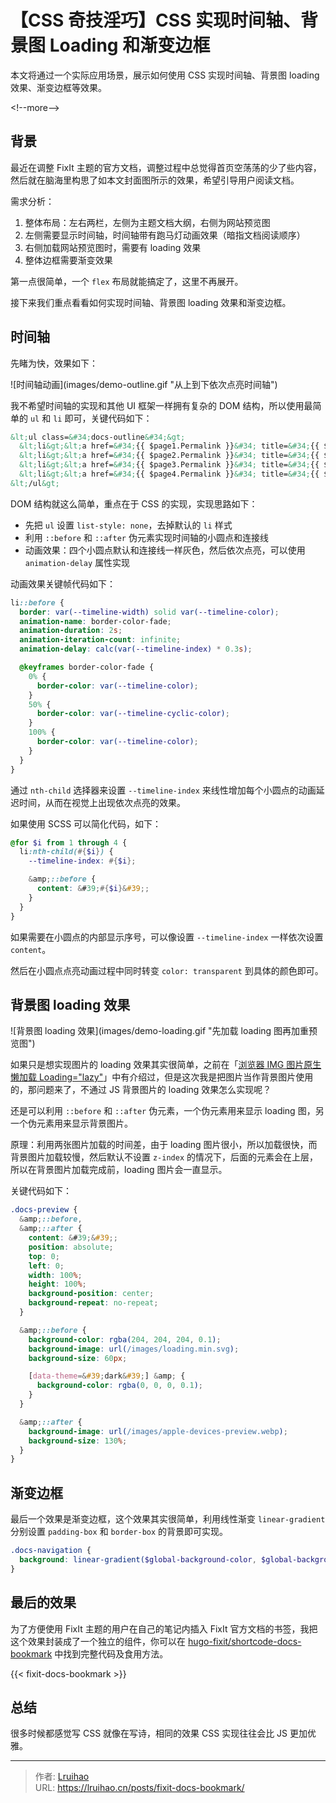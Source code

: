 # 【CSS 奇技淫巧】CSS 实现时间轴、背景图 Loading 和渐变边框


本文将通过一个实际应用场景，展示如何使用 CSS 实现时间轴、背景图 loading 效果、渐变边框等效果。

&lt;!--more--&gt;

## 背景

最近在调整 FixIt 主题的官方文档，调整过程中总觉得首页空荡荡的少了些内容，然后就在脑海里构思了如本文封面图所示的效果，希望引导用户阅读文档。

需求分析：

1. 整体布局：左右两栏，左侧为主题文档大纲，右侧为网站预览图
2. 左侧需要显示时间轴，时间轴带有跑马灯动画效果（暗指文档阅读顺序）
3. 右侧加载网站预览图时，需要有 loading 效果
4. 整体边框需要渐变效果

第一点很简单，一个 `flex` 布局就能搞定了，这里不再展开。

接下来我们重点看看如何实现时间轴、背景图 loading 效果和渐变边框。

## 时间轴

先睹为快，效果如下：

![时间轴动画](images/demo-outline.gif &#34;从上到下依次点亮时间轴&#34;)

我不希望时间轴的实现和其他 UI 框架一样拥有复杂的 DOM 结构，所以使用最简单的 `ul` 和 `li` 即可，关键代码如下：

```html
&lt;ul class=&#34;docs-outline&#34;&gt;
  &lt;li&gt;&lt;a href=&#34;{{ $page1.Permalink }}&#34; title=&#34;{{ $page1.Description }}&#34;&gt;{{ $page1.LinkTitle }}&lt;/a&gt;&lt;/li&gt;
  &lt;li&gt;&lt;a href=&#34;{{ $page2.Permalink }}&#34; title=&#34;{{ $page2.Description }}&#34;&gt;{{ $page2.LinkTitle }}&lt;/a&gt;&lt;/li&gt;
  &lt;li&gt;&lt;a href=&#34;{{ $page3.Permalink }}&#34; title=&#34;{{ $page3.Description }}&#34;&gt;{{ $page3.LinkTitle }}&lt;/a&gt;&lt;/li&gt;
  &lt;li&gt;&lt;a href=&#34;{{ $page4.Permalink }}&#34; title=&#34;{{ $page4.Description }}&#34;&gt;{{ $page4.LinkTitle }}&lt;/a&gt;&lt;/li&gt;
&lt;/ul&gt;
```

DOM 结构就这么简单，重点在于 CSS 的实现，实现思路如下：

- 先把 `ul` 设置 `list-style: none`，去掉默认的 `li` 样式
- 利用 `::before` 和 `::after` 伪元素实现时间轴的小圆点和连接线
- 动画效果：四个小圆点默认和连接线一样灰色，然后依次点亮，可以使用 `animation-delay` 属性实现

动画效果关键帧代码如下：

```scss
li::before {
  border: var(--timeline-width) solid var(--timeline-color);
  animation-name: border-color-fade;
  animation-duration: 2s;
  animation-iteration-count: infinite;
  animation-delay: calc(var(--timeline-index) * 0.3s);

  @keyframes border-color-fade {
    0% {
      border-color: var(--timeline-color);
    }
    50% {
      border-color: var(--timeline-cyclic-color);
    }
    100% {
      border-color: var(--timeline-color);
    }
  }
}
```

通过 `nth-child` 选择器来设置 `--timeline-index` 来线性增加每个小圆点的动画延迟时间，从而在视觉上出现依次点亮的效果。

如果使用 SCSS 可以简化代码，如下：

```scss
@for $i from 1 through 4 {
  li:nth-child(#{$i}) {
    --timeline-index: #{$i};

    &amp;::before {
      content: &#39;#{$i}&#39;;
    }
  }
}
```

如果需要在小圆点的内部显示序号，可以像设置 `--timeline-index` 一样依次设置 `content`。

然后在小圆点点亮动画过程中同时转变 `color: transparent` 到具体的颜色即可。

## 背景图 loading 效果

![背景图 loading 效果](images/demo-loading.gif &#34;先加载 loading 图再加重预览图&#34;)

如果只是想实现图片的 loading 效果其实很简单，之前在「[浏览器 IMG 图片原生懒加载 Loading=&#34;lazy&#34;](/posts/native-img-loading-lazy/)」中有介绍过，但是这次我是把图片当作背景图片使用的，那问题来了，不通过 JS 背景图片的 loading 效果怎么实现呢？

还是可以利用 `::before` 和 `::after` 伪元素，一个伪元素用来显示 loading 图，另一个伪元素用来显示背景图片。

原理：利用两张图片加载的时间差，由于 loading 图片很小，所以加载很快，而背景图片加载较慢，然后默认不设置 `z-index` 的情况下，后面的元素会在上层，所以在背景图片加载完成前，loading 图片会一直显示。

关键代码如下：

```scss
.docs-preview {
  &amp;::before,
  &amp;::after {
    content: &#39;&#39;;
    position: absolute;
    top: 0;
    left: 0;
    width: 100%;
    height: 100%;
    background-position: center;
    background-repeat: no-repeat;
  }

  &amp;::before {
    background-color: rgba(204, 204, 204, 0.1);
    background-image: url(/images/loading.min.svg);
    background-size: 60px;

    [data-theme=&#39;dark&#39;] &amp; {
      background-color: rgba(0, 0, 0, 0.1);
    }
  }

  &amp;::after {
    background-image: url(/images/apple-devices-preview.webp);
    background-size: 130%;
  }
}
```

## 渐变边框

最后一个效果是渐变边框，这个效果其实很简单，利用线性渐变 `linear-gradient` 分别设置 `padding-box` 和 `border-box` 的背景即可实现。

```scss
.docs-navigation {
  background: linear-gradient($global-background-color, $global-background-color) padding-box, linear-gradient(45deg, #42d392, #FF7359) border-box;
}
```

## 最后的效果

为了方便使用 FixIt 主题的用户在自己的笔记内插入 FixIt 官方文档的书签，我把这个效果封装成了一个独立的组件，你可以在 [hugo-fixit/shortcode-docs-bookmark](https://github.com/hugo-fixit/shortcode-docs-bookmark) 中找到完整代码及食用方法。

{{&lt; fixit-docs-bookmark &gt;}}

## 总结

很多时候都感觉写 CSS 就像在写诗，相同的效果 CSS 实现往往会比 JS 更加优雅。


---

> 作者: [Lruihao](https://github.com/Lruihao)  
> URL: https://lruihao.cn/posts/fixit-docs-bookmark/  

